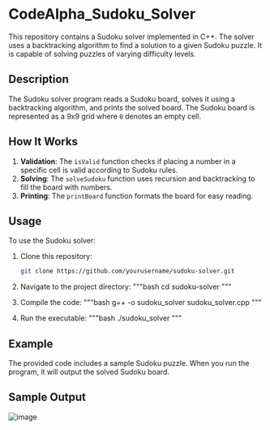 # CodeAlpha_Sudoku_Solver

This repository contains a Sudoku solver implemented in C++. The solver uses a backtracking algorithm to find a solution to a given Sudoku puzzle. It is capable of solving puzzles of varying difficulty levels.

## Description

The Sudoku solver program reads a Sudoku board, solves it using a backtracking algorithm, and prints the solved board. The Sudoku board is represented as a 9x9 grid where `0` denotes an empty cell.

## How It Works

1. **Validation**: The `isValid` function checks if placing a number in a specific cell is valid according to Sudoku rules.
2. **Solving**: The `solveSudoku` function uses recursion and backtracking to fill the board with numbers.
3. **Printing**: The `printBoard` function formats the board for easy reading.

## Usage

To use the Sudoku solver:

1. Clone this repository:
   ```bash
   git clone https://github.com/yourusername/sudoku-solver.git

2. Navigate to the project directory:
   """bash
   cd sudoku-solver
   """

2. Compile the code:
   """bash
   g++ -o sudoku_solver sudoku_solver.cpp
   """

3. Run the executable:
   """bash
   ./sudoku_solver
   """

## Example
The provided code includes a sample Sudoku puzzle. When you run the program, it will output the solved Sudoku board.

## Sample Output

![image](https://github.com/user-attachments/assets/9f164790-30e9-4a97-b202-fffa4bf1fee9)


